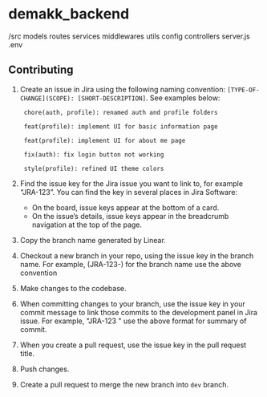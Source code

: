 # demakk_backend

/src
	models
	routes
	services
	middlewares
	utils
	config
	controllers
server.js
.env

## Contributing

1. Create an issue in Jira using the following naming convention:
`[TYPE-OF-CHANGE](SCOPE): [SHORT-DESCRIPTION]`. See examples below:

        chore(auth, profile): renamed auth and profile folders
        
        feat(profile): implement UI for basic information page
        
        feat(profile): implement UI for about me page
        
        fix(auth): fix login button not working
        
        style(profile): refined UI theme colors
2. Find the issue key for the Jira issue you want to link to, for example “JRA-123”. You can find the key in several places in Jira Software:
   - On the board, issue keys appear at the bottom of a card.
   - On the issue’s details, issue keys appear in the breadcrumb navigation at the top of the page.
3. Copy the branch name generated by Linear.
4. Checkout a new branch in your repo, using the issue key in the branch name. For example, (JRA-123-<branch-name>) for the branch name use the above convention
5. Make changes to the codebase.
6. When committing changes to your branch, use the issue key in your commit message to link those commits to the development panel in Jira issue. For example, "JRA-123 <summary-of-commit>" use the above format for summary of commit.
7. When you create a pull request, use the issue key in the pull request title.
8. Push changes.
9. Create a pull request to merge the new branch into `dev` branch.

